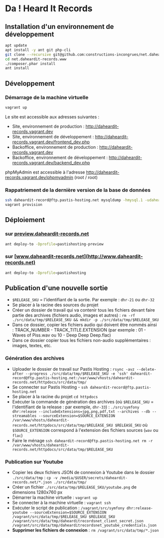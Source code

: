 # Da ! Heard It Records

## Installation d'un environnement de développement

```bash
apt update
apt install -y ant git php-cli
git clone --recursive git@github.com:constructions-incongrues/net.daheardit-records.www.git
cd net.daheardit-records.www
./composer.phar install
ant install
```

## Développement

### Démarrage de la machine virtuelle

```sh
vagrant up
```

Le site est accessible aux adresses suivantes :

- Site, environnement de production : http://daheardit-records.vagrant.dev
- Site, environnement de développement : http://daheardit-records.vagrant.dev/frontend_dev.php
- Backoffice, environnement de production : http://daheardit-records.vagrant.dev
- Backoffice, environnement de développement : http://daheardit-records.vagrant.dev/backend_dev.php

phpMyAdmin est accessible à l'adresse http://daheardit-records.vagrant.dev/phpmyadmin (root / root)

### Rappatriement de la dernière version de la base de données

```sh
ssh daheardit-record@ftp.pastis-hosting.net mysqldump -hmysql.1 -udaheardit-record -p daheardit-record > ./src/data/fixtures/net_dahearditrecords_www.dump.sql
vagrant provision
```

## Déploiement

### sur [preview.daheardit-records.net](http://preview.daheardit-records.net)

```bash
ant deploy-to -Dprofile=pastishosting-preview
```

### sur [www.daheardit-records.net](http://www.daheardit-records.net)

```bash
ant deploy-to -Dprofile=pastishosting
```

## Publication d'une nouvelle sortie

- `$RELEASE_SKU` = l'identifiant de la sortie. Par exemple : `dhr-21` ou `dhr-32`
- Se placer à la racine des sources du projet
- Créer un dossier de travail qui va contenir tous les fichiers devant faire partie des archives (fichiers audio, images et autres) : `rm -rf ./src/data/tmp/$RELEASE_SKU && mkdir -p ./src/data/tmp/$RELEASE_SKU`
- Dans ce dossier, copier les fichiers audio qui doivent être nommés ainsi : TRACK_NUMBER - TRACK_TITLE.EXTENSION (par exemple : 01 - Waves of Piss.wav ou 10 - Deep Deep Deep.flac)
- Dans ce dossier copier tous les fichiers non-audio supplémentaires : images, textes, etc.

### Génération des archives

- Uploader le dossier de travail sur Pastis Hosting : `rsync -avz --delete-after --progress ./src/data/tmp/$RELEASE_SKU -e 'ssh' daheardit-record@ftp.pastis-hosting.net:/var/www/vhosts/daheardit-records.net/httpdocs/src/data/tmp/`
- Se connecter sur Pastis Hosting - `ssh daheardit-record@ftp.pastis-hosting.net`
- Se placer à la racine du projet `cd httpdocs`
- Exécuter la commande de génération des archives (où `$RELEASE_SKU` = l'identifiant de la release : par exemple, `dhr-33`) : `./src/symfony dhr:release --includeExtensions=jpg,png,pdf,txt --archives --db --streamables --sourceExtension=$SOURCE_EXTENSION /var/www/vhosts/daheardit-records.net/httpdocs/src/data/tmp/$RELEASE_SKU $RELEASE_SKU` où `$SOURCE_EXTENSION` correspond à l'extension des fichiers sources (`wav` ou `flac`)
- Faire le ménage `ssh daheardit-record@ftp.pastis-hosting.net rm -r /var/www/vhosts/daheardit-records.net/httpdocs/src/data/tmp/$RELEASE_SKU`

### Publication sur Youtube

- Copier les deux fichiers JSON de connexion à Youtube dans le dossier `./src/data/tmp` : `cp -v /media/$USER/secrets/daheardit-records.net/*.json ./src/data/tmp/`
- Créer un fichier `./src/data/tmp/$RELEASE_SKU/youtube.png` de dimensions 1280x760 px
- Démarrer la machine virtuelle : `vagrant up`
- Se connecter à la machine virtuelle : `vagrant ssh`
- Exécuter le script de publication : `/vagrant/src/symfony dhr:release-youtube --sourceExtension=$SOURCE_EXTENSION /vagrant/src/data/tmp/$RELEASE_SKU $RELEASE_SKU /vagrant/src/data/tmp/dahearditrecordsnet_client_secret.json /vagrant/src/data/tmp/dahearditrecordsnet_youtube_credentials.json`
- **Supprimer les fichiers de connexion** : `rm /vagrant/src/data/tmp/*.json`
